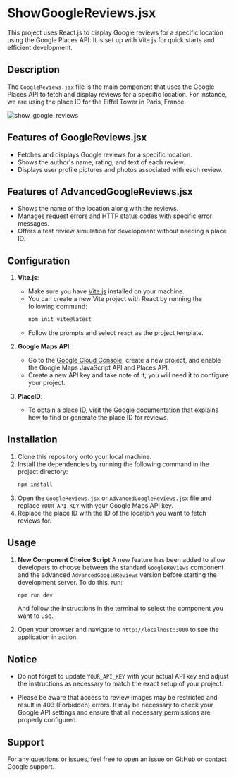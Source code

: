 # ShowGoogleReviews.jsx

This project uses React.js to display Google reviews for a specific location using the Google Places API. It is set up with Vite.js for quick starts and efficient development.

## Description

The `GoogleReviews.jsx` file is the main component that uses the Google Places API to fetch and display reviews for a specific location. For instance, we are using the place ID for the Eiffel Tower in Paris, France.

![show_google_reviews](https://github.com/BabylooPro/ShowGoogleReviews.jsx/assets/35376790/cea99485-78cc-47af-b256-3578d4b32c8d)

## Features of GoogleReviews.jsx

- Fetches and displays Google reviews for a specific location.
- Shows the author's name, rating, and text of each review.
- Displays user profile pictures and photos associated with each review.

## Features of AdvancedGoogleReviews.jsx

- Shows the name of the location along with the reviews.
- Manages request errors and HTTP status codes with specific error messages.
- Offers a test review simulation for development without needing a place ID.

## Configuration

1. **Vite.js**:
    - Make sure you have [Vite.js](https://vitejs.dev/) installed on your machine.
    - You can create a new Vite project with React by running the following command:
        ```bash
        npm init vite@latest
        ```
    - Follow the prompts and select `react` as the project template.

2. **Google Maps API**:
    - Go to the [Google Cloud Console](https://console.cloud.google.com/), create a new project, and enable the Google Maps JavaScript API and Places API.
    - Create a new API key and take note of it; you will need it to configure your project.

3. **PlaceID**:
    - To obtain a place ID, visit the [Google documentation](https://developers.google.com/maps/documentation/places/web-service/place-id) that explains how to find or generate the place ID for reviews.

## Installation

1. Clone this repository onto your local machine.
2. Install the dependencies by running the following command in the project directory:
    ```bash
    npm install
    ```
3. Open the `GoogleReviews.jsx` or `AdvancedGoogleReviews.jsx` file and replace `YOUR_API_KEY` with your Google Maps API key.
4. Replace the place ID with the ID of the location you want to fetch reviews for.

## Usage

1. **New Component Choice Script**
   A new feature has been added to allow developers to choose between the standard `GoogleReviews` component and the advanced `AdvancedGoogleReviews` version before starting the development server. To do this, run:
    ```bash
    npm run dev
    ```
   And follow the instructions in the terminal to select the component you want to use.

2. Open your browser and navigate to `http://localhost:3000` to see the application in action.

## Notice

- Do not forget to update `YOUR_API_KEY` with your actual API key and adjust the instructions as necessary to match the exact setup of your project.

- Please be aware that access to review images may be restricted and result in 403 (Forbidden) errors. It may be necessary to check your Google API settings and ensure that all necessary permissions are properly configured.

## Support

For any questions or issues, feel free to open an issue on GitHub or contact Google support.
